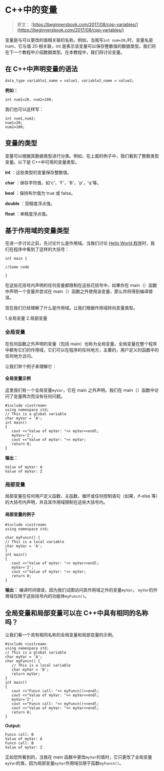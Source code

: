 # C++中的变量

> 原文： [https://beginnersbook.com/2017/08/cpp-variables/](https://beginnersbook.com/2017/08/cpp-variables/)

变量是与可以更改的值相关联的名称。例如，当我写`int num=20;`时，变量名是 num，它与值 20 相关联，int 是表示该变量可以保存整数值的数据类型。我们将在下一个教程中介绍数据类型。在本教程中，我们将讨论变量。

## 在 C++中声明变量的语法

```
data_type variable1_name = value1, variable2_name = value2;
```

**例如：**

```
int num1=20, num2=100;
```

我们也可以这样写：

```
int num1,num2;
num1=20;
num2=100;
```

## 变量的类型

变量可以根据其数据类型进行分类。例如，在上面的例子中，我们看到了整数类型变量。以下是 C++中可用的变量类型。

**int** ：这些类型的变量保存整数值。

**char** ：保存字符值，如'c'，'F'，'B'，'p'，'q'等。

**bool** ：保持布尔值为 true 或 false。

**double** ：双精度浮点值。

**float** ：单精度浮点值。

## 基于作用域的变量类型

在进一步讨论之前，先讨论什么是作用域。当我们讨论 [Hello World 程序](https://beginnersbook.com/2017/08/first-cpp-program/)时，我们在程序中看到了这样的大括号：

```
int main {

//Some code

}
```

在这些花括号内声明的任何变量都限制在这些花括号中，如果你在 main（）函数中声明一个变量并尝试在 main（）函数之外使用该变量，那么你将得到编译错误。

现在我们已经理解了什么是作用域。让我们根据作用域转向变量类型。

1.全局变量
2.局部变量

### 全局变量

在任何函数之外声明的变量（包括 main）也称为全局变量。全局变量在整个程序中都有它们的作用域，它们可以在程序的任何地方，主要的，用户定义的函数中的任何地方访问。

让我们举个例子来理解它：

#### 全局变量示例

这里我们有一个全局变量`myVar`，它在 main 之外声明。我们在 main（）函数中访问了变量两次而没有任何问题。

```
#include <iostream>
using namespace std;
// This is a global variable
char myVar = 'A';
int main()
{
   cout <<"Value of myVar: "<< myVar<<endl;
   myVar='Z';
   cout <<"Value of myVar: "<< myVar;
   return 0;
}
```

**输出：**

```
Value of myVar: A
Value of myVar: Z
```

### 局部变量

局部变量在任何用户定义函数，主函数，循环或任何控制语句（如果，if-else 等）的大括号内声明，并且其作用域限制在这些大括号内。

#### 局部变量的例子

```
#include <iostream>
using namespace std;

char myFuncn() {
// This is a local variable
char myVar = 'A';
}
int main()
{
   cout <<"Value of myVar: "<< myVar<<endl;
   myVar='Z';
   cout <<"Value of myVar: "<< myVar;
   return 0;
}
```

**输出：**
编译时间错误，因为我们试图访问其作用域之外的变量`myVar`。 `myVar`的作用域仅限于这些括号内的功能体`myFuncn()`。

## 全局变量和局部变量可以在 C++中具有相同的名称吗？

让我们看一个具有相同名称的全局变量和局部变量的示例。

```
#include <iostream>
using namespace std;
// This is a global variable
char myVar = 'A';
char myFuncn() {
   // This is a local variable
   char myVar = 'B';
   return myVar;
}
int main()
{
   cout <<"Funcn call: "<< myFuncn()<<endl;
   cout <<"Value of myVar: "<< myVar<<endl;
   myVar='Z';
   cout <<"Funcn call: "<< myFuncn()<<endl;
   cout <<"Value of myVar: "<< myVar<<endl;
   return 0;
}
```

**Output:**

```
Funcn call: B
Value of myVar: A
Funcn call: B
Value of myVar: Z
```

正如您所看到的，当我在 main 函数中更改`myVar`的值时，它只更改了全局变量`myVar`的值，因为局部变量`myVar`作用域仅限于函数`myFuncn()`。